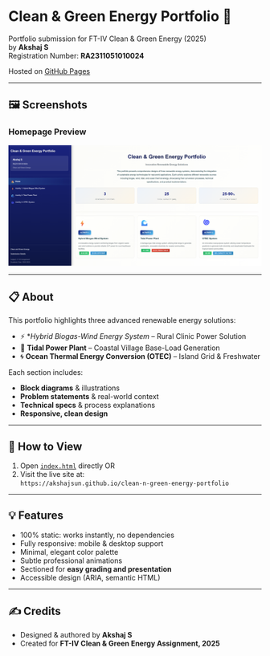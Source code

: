 # Clean & Green Energy Portfolio 🌱

Portfolio submission for FT-IV Clean & Green Energy (2025)  
by **Akshaj S**  
Registration Number: **RA2311051010024**

Hosted on [GitHub Pages](https://akshajsun.github.io/clean-n-green-energy-portfolio/)  

---

## 🖼️ Screenshots

### Homepage Preview
![Homepage](demo.png)

---

## 📋 About

This portfolio highlights three advanced renewable energy solutions:
- ⚡ **Hybrid Biogas-Wind Energy System* – Rural Clinic Power Solution
- 🌊 **Tidal Power Plant** – Coastal Village Base-Load Generation
- 🌀 **Ocean Thermal Energy Conversion (OTEC)** – Island Grid & Freshwater

Each section includes:
- **Block diagrams** & illustrations
- **Problem statements** & real-world context
- **Technical specs** & process explanations
- **Responsive, clean design**
- ---

## 🚀 How to View

1. Open [`index.html`](index.html) directly OR  
2. Visit the live site at:  
   `https://akshajsun.github.io/clean-n-green-energy-portfolio`

---

## 💡 Features

- 100% static: works instantly, no dependencies
- Fully responsive: mobile & desktop support
- Minimal, elegant color palette
- Subtle professional animations
- Sectioned for **easy grading and presentation**
- Accessible design (ARIA, semantic HTML)

---

## ✍️ Credits

- Designed & authored by **Akshaj S**  
- Created for **FT-IV Clean & Green Energy Assignment, 2025**
